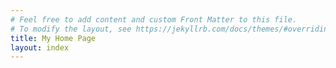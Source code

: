 ```yaml
---
# Feel free to add content and custom Front Matter to this file.
# To modify the layout, see https://jekyllrb.com/docs/themes/#overriding-theme-defaults
title: My Home Page
layout: index
---
```


